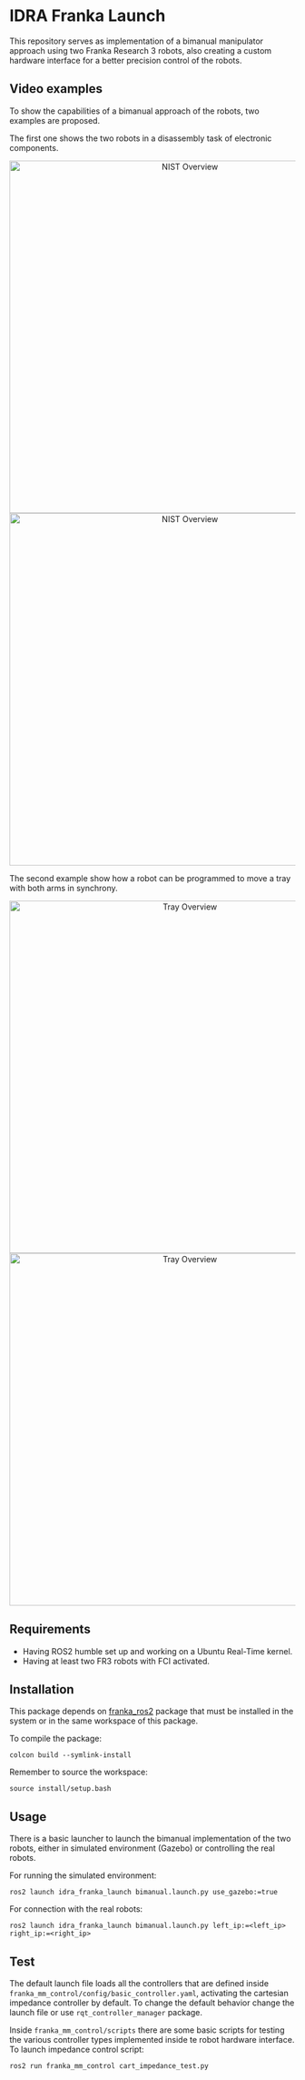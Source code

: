 # IDRA Franka Launch

This repository serves as implementation of a bimanual manipulator approach using two Franka Research 3 robots, also creating a custom hardware interface for a better precision control of the robots.

## Video examples
To show the capabilities of a bimanual approach of the robots, two examples are proposed.

The first one shows the two robots in a disassembly task of electronic components.

<p align="center">
  <img src="images/Bimanual-NIST.gif" width="620" alt="NIST Overview"
    onerror="this.style.display='none'"/>
  <img src="webdocs/images/Bimanual-NIST.gif" width="620" alt="NIST Overview"
    onerror="this.style.display='none'" />
</p>

The second example show how a robot can be programmed to move a tray with both arms in synchrony.

<p align="center">
  <img src="images/Pad-bimanual.gif" width="620" alt="Tray Overview"
    onerror="this.style.display='none'"/>
  <img src="webdocs/images/Pad-bimanual.gif" width="620" alt="Tray Overview"
    onerror="this.style.display='none'"/>
</p>

## Requirements

- Having ROS2 humble set up and working on a Ubuntu Real-Time kernel.
- Having at least two FR3 robots with FCI activated.

## Installation

This package depends on [franka_ros2](https://github.com/frankarobotics/franka_ros2) package that must be installed in the system or in the same workspace of this package.

To compile the package:

```shell
colcon build --symlink-install
```

Remember to source the workspace:

```shell
source install/setup.bash
```

## Usage

There is a basic launcher to launch the bimanual implementation of the two robots, either in simulated environment (Gazebo) or controlling the real robots. 

For running the simulated environment:

```shell
ros2 launch idra_franka_launch bimanual.launch.py use_gazebo:=true
```

For connection with the real robots:

```shell
ros2 launch idra_franka_launch bimanual.launch.py left_ip:=<left_ip> right_ip:=<right_ip>
```

## Test

The default launch file loads all the controllers that are defined inside `franka_mm_control/config/basic_controller.yaml`, activating the cartesian impedance controller by default. To change the default behavior change the launch file or use `rqt_controller_manager` package.

Inside `franka_mm_control/scripts` there are some basic scripts for testing the various controller types implemented inside te robot hardware interface.
To launch impedance control script:

```shell
ros2 run franka_mm_control cart_impedance_test.py
```